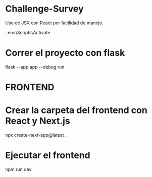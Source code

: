 # Challenge-Survey

Uso de JSX con React por facilidad de manejo.


.\.env\Scripts\Activate

# Correr el proyecto con flask
flask --app app --debug run


# FRONTEND
# Crear la carpeta del frontend con React y Next.js
npx create-next-app@latest .

# Ejecutar el frontend
npm run dev


